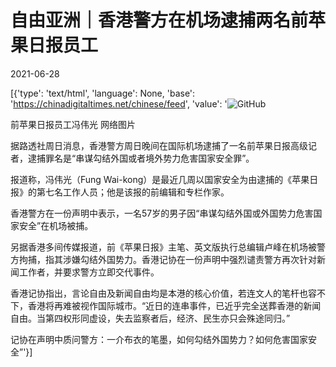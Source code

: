 # 自由亚洲｜香港警方在机场逮捕两名前苹果日报员工

2021-06-28

[{'type': 'text/html', 'language': None, 'base': 'https://chinadigitaltimes.net/chinese/feed', 'value': '![GitHub](https://chinadigitaltimes.net/chinese/files/2021/06/image-1624874191237.png)

前苹果日报员工冯伟光 网络图片  

据路透社周日消息，香港警方周日晚间在国际机场逮捕了一名前苹果日报高级记者，逮捕罪名是“串谋勾结外国或者境外势力危害国家安全罪”。

报道称，冯伟光（Fung Wai-kong）是最近几周以国家安全为由逮捕的《苹果日报》的第七名工作人员；他是该报的前编辑和专栏作家。

香港警方在一份声明中表示，一名57岁的男子因“串谋勾结外国或外国势力危害国家安全”在机场被捕。

另据香港多间传媒报道，前《苹果日报》主笔、英文版执行总编辑卢峰在机场被警方拘捕，指其涉嫌勾结外国势力。香港记协在一份声明中强烈谴责警方再次针对新闻工作者，并要求警方立即交代事件。

香港记协指出，言论自由及新闻自由均是本港的核心价值，若连文人的笔杆也容不下，香港将再难被视作国际城市。“近日的连串事件，已近乎完全送葬香港的新闻自由。当第四权形同虚设，失去监察者后，经济、民生亦只会殊途同归。”

记协在声明中质问警方：一介布衣的笔墨，如何勾结外国势力？如何危害国家安全”'}]
